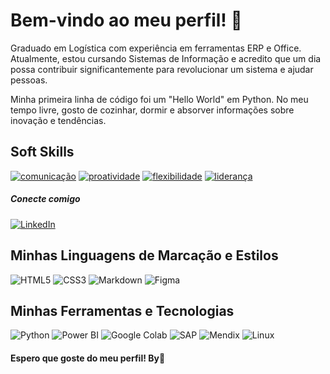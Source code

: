 # Bem-vindo ao meu perfil! 👋

Graduado em Logística com experiência em ferramentas ERP e Office. Atualmente, estou cursando Sistemas de Informação e acredito que um dia possa contribuir significantemente para revolucionar um sistema e ajudar pessoas.

Minha primeira linha de código foi um "Hello World" em Python. No meu tempo livre, gosto de cozinhar, dormir e absorver informações sobre inovação e tendências.

## Soft Skills

[![comunicação](https://img.shields.io/badge/comunicação-steelblue)](https://github.com/adalbertobelo/dio-lab-open-source)
[![proatividade](https://img.shields.io/badge/proatividade-purple)](https://github.com/adalbertobelo/dio-lab-open-source)
[![flexibilidade](https://img.shields.io/badge/flexibilidade-pink)](https://github.com/adalbertobelo/dio-lab-open-source)
[![liderança](https://img.shields.io/badge/liderança-orange)](https://github.com/adalbertobelo/dio-lab-open-source)

##### Conecte comigo

[![LinkedIn](https://img.shields.io/badge/LinkedIn-000?style=for-the-badge&logo=linkedin&logoColor=0E76A8)](https://www.linkedin.com/in/adalbertobelo/)

## Minhas Linguagens de Marcação e Estilos

![HTML5](https://img.shields.io/badge/HTML5-000?style=for-the-badge&logo=html5)
![CSS3](https://img.shields.io/badge/CSS3-000?style=for-the-badge&logo=css3&logoColor=264CE4)
![Markdown](https://img.shields.io/badge/Markdown-000?style=for-the-badge&logo=markdown)
![Figma](https://img.shields.io/badge/Figma-000?style=for-the-badge&logo=figma)

## Minhas Ferramentas e Tecnologias

![Python](https://img.shields.io/badge/Python-000?style=for-the-badge&logo=python)
![Power BI](https://img.shields.io/badge/Power%20BI-000?style=for-the-badge&logo=power-bi&logoColor=F2C811)
![Google Colab](https://img.shields.io/badge/Google%20Colab-000?style=for-the-badge&logo=google-colab&logoColor=F2C811)
![SAP](https://img.shields.io/badge/SAP-000?style=for-the-badge&logo=sap&logoColor=0E76A8)
![Mendix](https://img.shields.io/badge/Mendix-000?style=for-the-badge&logo=mendix)
![Linux](https://img.shields.io/badge/Linux-000?style=for-the-badge&logo=linux&logoColor=FCC624)


#### Espero que goste do meu perfil! By👋

